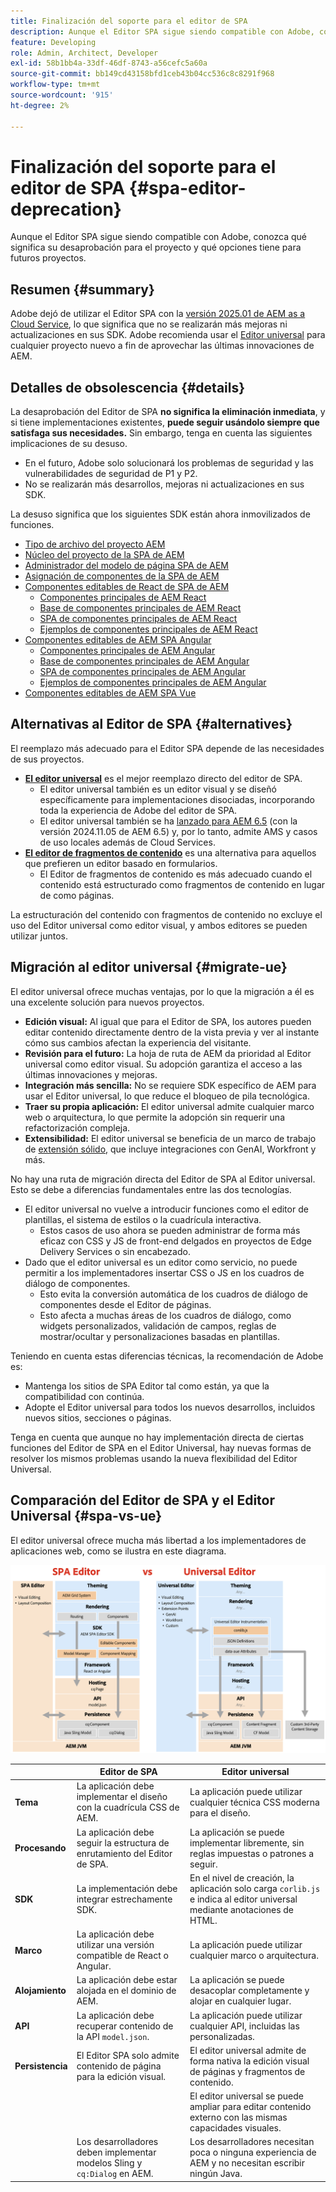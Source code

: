 ```yaml
---
title: Finalización del soporte para el editor de SPA
description: Aunque el Editor SPA sigue siendo compatible con Adobe, conozca qué significa su desaprobación para el proyecto y qué opciones tiene para futuros proyectos.
feature: Developing
role: Admin, Architect, Developer
exl-id: 58b1bb4a-33df-46df-8743-a56cefc5a60a
source-git-commit: bb149cd43158bfd1ceb43b04cc536c8c8291f968
workflow-type: tm+mt
source-wordcount: '915'
ht-degree: 2%

---
```



# Finalización del soporte para el editor de SPA {#spa-editor-deprecation}

Aunque el Editor SPA sigue siendo compatible con Adobe, conozca qué significa su desaprobación para el proyecto y qué opciones tiene para futuros proyectos.

## Resumen {#summary}

Adobe dejó de utilizar el Editor SPA con la [versión 2025.01 de AEM as a Cloud Service](/help/release-notes/release-notes-cloud/2025/release-notes-2025-1-0.md#spa-editor), lo que significa que no se realizarán más mejoras ni actualizaciones en sus SDK. Adobe recomienda usar el [Editor universal](/help/implementing/universal-editor/introduction.md) para cualquier proyecto nuevo a fin de aprovechar las últimas innovaciones de AEM.

## Detalles de obsolescencia {#details}

La desaprobación del Editor de SPA **no significa la eliminación inmediata**, y si tiene implementaciones existentes, **puede seguir usándolo siempre que satisfaga sus necesidades.** Sin embargo, tenga en cuenta las siguientes implicaciones de su desuso.

* En el futuro, Adobe solo solucionará los problemas de seguridad y las vulnerabilidades de seguridad de P1 y P2.
* No se realizarán más desarrollos, mejoras ni actualizaciones en sus SDK.

La desuso significa que los siguientes SDK están ahora inmovilizados de funciones.

* [Tipo de archivo del proyecto AEM](https://github.com/adobe/aem-project-archetype/)
* [Núcleo del proyecto de la SPA de AEM](https://github.com/adobe/aem-spa-project-core)
* [Administrador del modelo de página SPA de AEM](https://github.com/adobe/aem-spa-page-model-manager)
* [Asignación de componentes de la SPA de AEM](https://github.com/adobe/aem-spa-component-mapping)
* [Componentes editables de React de SPA de AEM](https://github.com/adobe/aem-react-editable-components)
   * [Componentes principales de AEM React](https://github.com/adobe/aem-react-core-wcm-components)
   * [Base de componentes principales de AEM React](https://github.com/adobe/aem-react-core-wcm-components-base)
   * [SPA de componentes principales de AEM React](https://github.com/adobe/aem-react-core-wcm-components-spa)
   * [Ejemplos de componentes principales de AEM React](https://github.com/adobe/aem-react-core-wcm-components-examples)
* [Componentes editables de AEM SPA Angular](https://github.com/adobe/aem-angular-editable-components)
   * [Componentes principales de AEM Angular](https://github.com/adobe/aem-angular-core-wcm-components)
   * [Base de componentes principales de AEM Angular](https://github.com/adobe/aem-angular-core-wcm-components-base)
   * [SPA de componentes principales de AEM Angular](https://github.com/adobe/aem-angular-core-wcm-components-spa)
   * [Ejemplos de componentes principales de AEM Angular](https://github.com/adobe/aem-angular-core-wcm-components-examples)
* [Componentes editables de AEM SPA Vue](https://github.com/mavicellc/aem-vue-editable-components)

## Alternativas al Editor de SPA {#alternatives}

El reemplazo más adecuado para el Editor SPA depende de las necesidades de sus proyectos.

* **[El editor universal](https://www.aem.live/docs/aem-authoring)** es el mejor reemplazo directo del editor de SPA.
   * El editor universal también es un editor visual y se diseñó específicamente para implementaciones disociadas, incorporando toda la experiencia de Adobe del editor de SPA.
   * El editor universal también se ha [lanzado para AEM 6.5](https://experienceleague.adobe.com/es/docs/experience-manager-65/content/implementing/developing/headless/universal-editor/introduction) (con la versión 2024.11.05 de AEM 6.5) y, por lo tanto, admite AMS y casos de uso locales además de Cloud Services.
* **[El editor de fragmentos de contenido](/help/assets/content-fragments/content-fragments-managing.md)** es una alternativa para aquellos que prefieren un editor basado en formularios.
   * El Editor de fragmentos de contenido es más adecuado cuando el contenido está estructurado como fragmentos de contenido en lugar de como páginas.

La estructuración del contenido con fragmentos de contenido no excluye el uso del Editor universal como editor visual, y ambos editores se pueden utilizar juntos.

## Migración al editor universal {#migrate-ue}

El editor universal ofrece muchas ventajas, por lo que la migración a él es una excelente solución para nuevos proyectos.

* **Edición visual:** Al igual que para el Editor de SPA, los autores pueden editar contenido directamente dentro de la vista previa y ver al instante cómo sus cambios afectan la experiencia del visitante.
* **Revisión para el futuro:** La hoja de ruta de AEM da prioridad al Editor universal como editor visual. Su adopción garantiza el acceso a las últimas innovaciones y mejoras.
* **Integración más sencilla:** No se requiere SDK específico de AEM para usar el Editor universal, lo que reduce el bloqueo de pila tecnológica.
* **Traer su propia aplicación:** El editor universal admite cualquier marco web o arquitectura, lo que permite la adopción sin requerir una refactorización compleja.
* **Extensibilidad:** El editor universal se beneficia de un marco de trabajo de [extensión sólido,](/help/implementing/universal-editor/extending.md) que incluye integraciones con GenAI, Workfront y más.

No hay una ruta de migración directa del Editor de SPA al Editor universal. Esto se debe a diferencias fundamentales entre las dos tecnologías.

* El editor universal no vuelve a introducir funciones como el editor de plantillas, el sistema de estilos o la cuadrícula interactiva.
   * Estos casos de uso ahora se pueden administrar de forma más eficaz con CSS y JS de front-end delgados en proyectos de Edge Delivery Services o sin encabezado.
* Dado que el editor universal es un editor como servicio, no puede permitir a los implementadores insertar CSS o JS en los cuadros de diálogo de componentes.
   * Esto evita la conversión automática de los cuadros de diálogo de componentes desde el Editor de páginas.
   * Esto afecta a muchas áreas de los cuadros de diálogo, como widgets personalizados, validación de campos, reglas de mostrar/ocultar y personalizaciones basadas en plantillas.

Teniendo en cuenta estas diferencias técnicas, la recomendación de Adobe es:

* Mantenga los sitios de SPA Editor tal como están, ya que la compatibilidad con continúa.
* Adopte el Editor universal para todos los nuevos desarrollos, incluidos nuevos sitios, secciones o páginas.

Tenga en cuenta que aunque no hay implementación directa de ciertas funciones del Editor de SPA en el Editor Universal, hay nuevas formas de resolver los mismos problemas usando la nueva flexibilidad del Editor Universal.

## Comparación del Editor de SPA y el Editor Universal {#spa-vs-ue}

El editor universal ofrece mucha más libertad a los implementadores de aplicaciones web, como se ilustra en este diagrama.

![Comparación de las arquitecturas del editor universal y del editor de SPA](assets/spa-editor-vs-ue.png)

|  | Editor de SPA  | Editor universal |
|---|---|---|
| **Tema** | La aplicación debe implementar el diseño con la cuadrícula CSS de AEM. | La aplicación puede utilizar cualquier técnica CSS moderna para el diseño. |
| **Procesando** | La aplicación debe seguir la estructura de enrutamiento del Editor de SPA. | La aplicación se puede implementar libremente, sin reglas impuestas o patrones a seguir. |
| **SDK** | La implementación debe integrar estrechamente SDK. | En el nivel de creación, la aplicación solo carga `corlib.js` e indica al editor universal mediante anotaciones de HTML. |
| **Marco** | La aplicación debe utilizar una versión compatible de React o Angular. | La aplicación puede utilizar cualquier marco o arquitectura. |
| **Alojamiento** | La aplicación debe estar alojada en el dominio de AEM. | La aplicación se puede desacoplar completamente y alojar en cualquier lugar. |
| **API** | La aplicación debe recuperar contenido de la API `model.json`. | La aplicación puede utilizar cualquier API, incluidas las personalizadas. |
| **Persistencia** | El Editor SPA solo admite contenido de página para la edición visual. | El editor universal admite de forma nativa la edición visual de páginas y fragmentos de contenido. |
|  |  | El editor universal se puede ampliar para editar contenido externo con las mismas capacidades visuales. |
|  | Los desarrolladores deben implementar modelos Sling y `cq:Dialog` en AEM. | Los desarrolladores necesitan poca o ninguna experiencia de AEM y no necesitan escribir ningún Java. |
